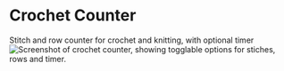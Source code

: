 # Crochet Counter
Stitch and row counter for crochet and knitting, with optional timer
![Screenshot of crochet counter, showing togglable options for stiches, rows and timer.](https://github.com/user-attachments/assets/5a5063bc-0a14-4132-a58e-c729eaf38881)
